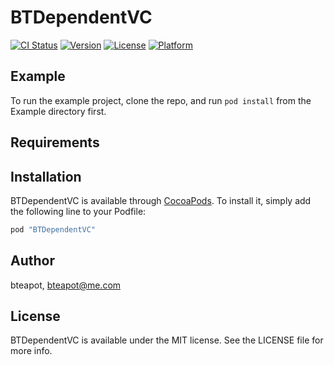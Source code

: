 # BTDependentVC

[![CI Status](http://img.shields.io/travis/bteapot/BTDependentVC.svg?style=flat)](https://travis-ci.org/bteapot/BTDependentVC)
[![Version](https://img.shields.io/cocoapods/v/BTDependentVC.svg?style=flat)](http://cocoapods.org/pods/BTDependentVC)
[![License](https://img.shields.io/cocoapods/l/BTDependentVC.svg?style=flat)](http://cocoapods.org/pods/BTDependentVC)
[![Platform](https://img.shields.io/cocoapods/p/BTDependentVC.svg?style=flat)](http://cocoapods.org/pods/BTDependentVC)

## Example

To run the example project, clone the repo, and run `pod install` from the Example directory first.

## Requirements

## Installation

BTDependentVC is available through [CocoaPods](http://cocoapods.org). To install
it, simply add the following line to your Podfile:

```ruby
pod "BTDependentVC"
```

## Author

bteapot, bteapot@me.com

## License

BTDependentVC is available under the MIT license. See the LICENSE file for more info.
